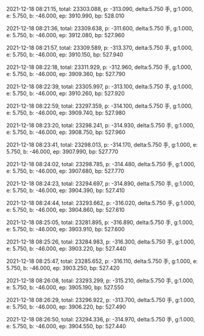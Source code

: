 2021-12-18 08:21:15, total: 23303.088, p: -313.090, delta:5.750 手, g:1.000, e: 5.750, b: -46.000, ep: 3910.990, bp: 528.010

2021-12-18 08:21:36, total: 23309.638, p: -311.600, delta:5.750 手, g:1.000, e: 5.750, b: -46.000, ep: 3912.080, bp: 527.960

2021-12-18 08:21:57, total: 23309.589, p: -313.370, delta:5.750 手, g:1.000, e: 5.750, b: -46.000, ep: 3910.150, bp: 527.940

2021-12-18 08:22:18, total: 23311.929, p: -312.960, delta:5.750 手, g:1.000, e: 5.750, b: -46.000, ep: 3909.360, bp: 527.790

2021-12-18 08:22:39, total: 23305.997, p: -313.100, delta:5.750 手, g:1.000, e: 5.750, b: -46.000, ep: 3910.260, bp: 527.920

2021-12-18 08:22:59, total: 23297.359, p: -314.100, delta:5.750 手, g:1.000, e: 5.750, b: -46.000, ep: 3909.740, bp: 527.980

2021-12-18 08:23:20, total: 23298.241, p: -314.930, delta:5.750 手, g:1.000, e: 5.750, b: -46.000, ep: 3908.750, bp: 527.960

2021-12-18 08:23:41, total: 23298.013, p: -314.170, delta:5.750 手, g:1.000, e: 5.750, b: -46.000, ep: 3907.990, bp: 527.770

2021-12-18 08:24:02, total: 23298.785, p: -314.480, delta:5.750 手, g:1.000, e: 5.750, b: -46.000, ep: 3907.680, bp: 527.770

2021-12-18 08:24:23, total: 23294.697, p: -314.890, delta:5.750 手, g:1.000, e: 5.750, b: -46.000, ep: 3904.390, bp: 527.410

2021-12-18 08:24:44, total: 23293.662, p: -316.020, delta:5.750 手, g:1.000, e: 5.750, b: -46.000, ep: 3904.860, bp: 527.610

2021-12-18 08:25:05, total: 23281.895, p: -316.890, delta:5.750 手, g:1.000, e: 5.750, b: -46.000, ep: 3903.910, bp: 527.600

2021-12-18 08:25:26, total: 23284.983, p: -316.300, delta:5.750 手, g:1.000, e: 5.750, b: -46.000, ep: 3903.220, bp: 527.440

2021-12-18 08:25:47, total: 23285.652, p: -316.110, delta:5.750 手, g:1.000, e: 5.750, b: -46.000, ep: 3903.250, bp: 527.420

2021-12-18 08:26:08, total: 23293.299, p: -315.210, delta:5.750 手, g:1.000, e: 5.750, b: -46.000, ep: 3905.190, bp: 527.550

2021-12-18 08:26:29, total: 23296.922, p: -313.700, delta:5.750 手, g:1.000, e: 5.750, b: -46.000, ep: 3906.220, bp: 527.490

2021-12-18 08:26:50, total: 23294.336, p: -314.970, delta:5.750 手, g:1.000, e: 5.750, b: -46.000, ep: 3904.550, bp: 527.440